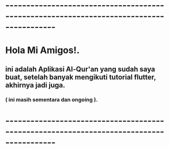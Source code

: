 # ----------------------------------------------------------------------------------------
# Hola Mi Amigos!.
## ini adalah Aplikasi Al-Qur'an yang sudah saya buat, setelah banyak mengikuti tutorial flutter, akhirnya jadi juga.
### ( ini masih sementara dan ongoing ).
# ----------------------------------------------------------------------------------------